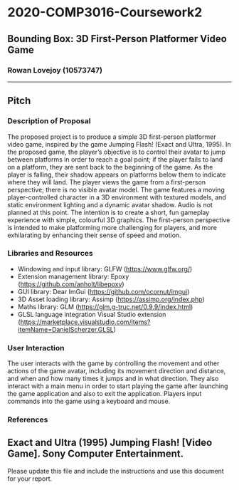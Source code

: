 # 2020-COMP3016-Coursework2

## Bounding Box: 3D First-Person Platformer Video Game

### Rowan Lovejoy (10573747)

--------------------------------------------------------------------------------------------------
## Pitch

### Description of Proposal

The proposed project is to produce a simple 3D first-person platformer video game, inspired by the game Jumping Flash! (Exact and Ultra, 1995). In the proposed game, the player’s objective is to control their avatar to jump between platforms in order to reach a goal point; if the player fails to land on a platform, they are sent back to the beginning of the game. As the player is falling, their shadow appears on platforms below them to indicate where they will land. The player views the game from a first-person perspective; there is no visible avatar model. The game features a moving player-controlled character in a 3D environment with textured models, and static environment lighting and a dynamic avatar shadow. Audio is not planned at this point. The intention is to create a short, fun gameplay experience with simple, colourful 3D graphics. The first-person perspective is intended to make platforming more challenging for players, and more exhilarating by enhancing their sense of speed and motion.

### Libraries and Resources
- Windowing and input library: GLFW (https://www.glfw.org/)
- Extension management library: Epoxy (https://github.com/anholt/libepoxy)
- GUI library: Dear ImGui (https://github.com/ocornut/imgui)
- 3D Asset loading library: Assimp (https://assimp.org/index.php)
- Maths library: GLM (https://glm.g-truc.net/0.9.9/index.html)
- GLSL language integration Visual Studio extension (https://marketplace.visualstudio.com/items?itemName=DanielScherzer.GLSL)

### User Interaction

The user interacts with the game by controlling the movement and other actions of the game avatar, including its movement direction and distance, and when and how many times it jumps and in what direction. They also interact with a main menu in order to start playing the game after launching the game application and also to exit the application. Players input commands into the game using a keyboard and mouse.

### References

Exact and Ultra (1995) Jumping Flash! [Video Game]. Sony Computer Entertainment.
--------------------------------------------------------------------------------------------------

Please update this file and include the instructions and use this document for your report.
